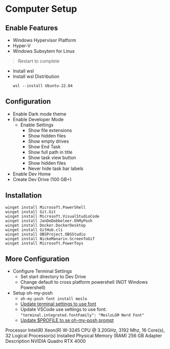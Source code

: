 # Computer Setup

## Enable Features

- Windows Hypervisor Platform
- Hyper-V
- Windows Subsytem for Linux

> Restart to complete

- Install wsl
- Install wsl Distribution
    ```pwsh
    wsl --install Ubuntu-22.04
    ```

## Configuration

- Enable Dark mode theme
- Enable Developer Mode
  - Enable Settings
    - Show file extensions
    - Show hidden files
    - Show empty drives
    - Show End Task
    - Show full path in title
    - Show task view button
    - Show hidden files
    - Never hide task bar labels
- Enable Dev Home
- Create Dev Drive (100 GB+)

## Installation

```pwsh
winget install Microsoft.PowerShell
winget install Git.Git
winget install Microsoft.VisualStudioCode
winget install JanDeDobbeleer.OhMyPosh
winget install Docker.DockerDesktop
winget install GitHub.cli
winget install OBSProject.OBSStudio
winget install NickeManarin.ScreenToGif
winget install Microsoft.PowerToys
```

## More Configuration

- Configure Terminal Settings
    - Set start directory to Dev Drive
    - Change default to cross platform powershell (NOT Windows Powershell)
- Setup oh-my-posh
    - `oh-my-posh font install meslo`
    - [Update terminal settings to use font](https://ohmyposh.dev/docs/installation/fonts#configuration)
    - Update VSCode use settings to use font: `"terminal.integrated.fontFamily": "MesloLGM Nerd Font"`
    - [Update $PROFILE to se oh-my-posh prompt](https://ohmyposh.dev/docs/installation/prompt)








Processor	Intel(R) Xeon(R) W-3245 CPU @ 3.20GHz, 3192 Mhz, 16 Core(s), 32 Logical Processor(s)
Installed Physical Memory (RAM)	256 GB
Adapter Description	NVIDIA Quadro RTX 4000
